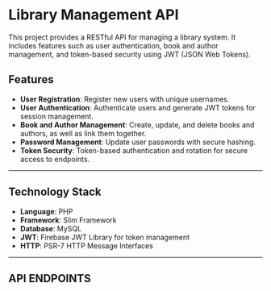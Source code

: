 # Library Management API

This project provides a RESTful API for managing a library system. It includes features such as user authentication, book and author management, and token-based security using JWT (JSON Web Tokens).

## Features
- **User Registration**: Register new users with unique usernames.
- **User Authentication**: Authenticate users and generate JWT tokens for session management.
- **Book and Author Management**: Create, update, and delete books and authors, as well as link them together.
- **Password Management**: Update user passwords with secure hashing.
- **Token Security**: Token-based authentication and rotation for secure access to endpoints.

---

## Technology Stack
- **Language**: PHP
- **Framework**: Slim Framework
- **Database**: MySQL
- **JWT**: Firebase JWT Library for token management
- **HTTP**: PSR-7 HTTP Message Interfaces

---

## API ENDPOINTS
